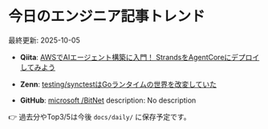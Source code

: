 # 今日のエンジニア記事トレンド

最終更新: 2025-10-05

- **Qiita**: [AWSでAIエージェント構築に入門！ StrandsをAgentCoreにデプロイしてみよう](https://qiita.com/minorun365/items/deb10c8e7a6b1219e595)

- **Zenn**: [testing/synctestはGoランタイムの世界を改変していた](https://zenn.dev/yuta_kakiki/articles/9ec93623cfdc81)

- **GitHub**: [microsoft /BitNet](https://github.com/microsoft/BitNet)
description: No description

👉 過去分やTop3/5は今後 `docs/daily/` に保存予定です。
